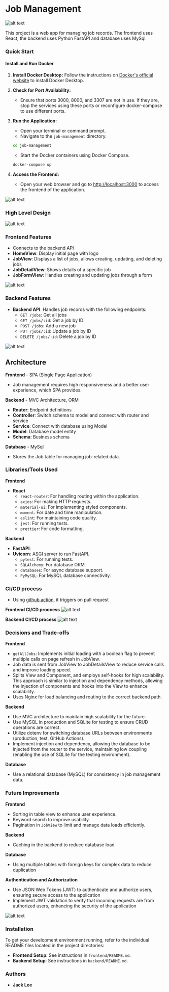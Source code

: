 # Job Management

![alt text](docs/banner.png)


This project is a web app for managing job records. The frontend uses React, the backend uses Python FastAPI and database uses MySql.


### Quick Start

#### Install and Run Docker
1. **Install Docker Desktop:** Follow the instructions on [Docker's official website](https://www.docker.com/products/docker-desktop/) to install Docker Desktop.

2. **Check for Port Availability:**
   - Ensure that ports 3000, 8000, and 3307 are not in use. If they are, stop the services using these ports or reconfigure docker-compose to use different ports.

3. **Run the Application:**
   - Open your terminal or command prompt.
   - Navigate to the `job-management` directory.

   ```bash
   cd job-management
   ```

   - Start the Docker containers using Docker Compose.

   ```bash
   docker-compose up
   ```

4. **Access the Frontend:**
   - Open your web browser and go to [http://localhost:3000](http://localhost:3000) to access the frontend of the application.

![alt text](docs/intro_animation.gif)




### High Level Design
![alt text](docs/high-level.png)


### Frontend Features

- Connects to the backend API
- **HomeView**: Display initial page with logo
- **JobView**: Displays a list of jobs, allows creating, updating, and deleting jobs
- **JobDetailView**: Shows details of a specific job
- **JobFormView**: Handles creating and updating jobs through a form

![alt text](docs/frontend_flow.png)


### Backend Features

- **Backend API**: Handles job records with the following endpoints:
  - `GET /jobs`: Get all jobs
  - `GET /jobs/:id`: Get a job by ID
  - `POST /jobs`: Add a new job
  - `PUT /jobs/:id`: Update a job by ID
  - `DELETE /jobs/:id`: Delete a job by ID

![alt text](docs/backend_flow.png)

## Architecture
**Frontend** - SPA (Single Page Application)
  - Job management requires high responsiveness and a better user experience, which SPA provides.

**Backend** - MVC Architecture, ORM
  - **Router**: Endpoint definitions
  - **Controller**: Switch schema to model and connect with router and service
  - **Service**: Connect with database using Model
  - **Model**: Database model entity
  - **Schema**: Business schema

**Database** - MySql
  - Stores the Job table for managing job-related data.

### Libraries/Tools Used
**Frontend**
- **React**
  - `react-router`: For handling routing within the application.
  - `axios`: For making HTTP requests.
  - `material-ui`: For implementing styled components.
  - `moment`: For date and time manipulation.
  - `eslint`: For maintaining code quality.
  - `jest`: For running tests.
  - `prettier`: For code formatting.

**Backend**
- **FastAPI**: 
- **Uvicorn**: ASGI server to run FastAPI.
  - `pytest`: For running tests.
  - `SQLAlchemy`: For database ORM.
  - `databases`: For async database support.
  - `PyMySQL`: For MySQL database connectivity.

### CI/CD process
- Using [github action](https://github.com/LowSugarCoke/job-management/actions), it triggers on pull request

**Frontend CI/CD proocess**
![alt text](docs/frontend_cicd_flow.png)

**Backend CI/CD process**
![alt text](docs/backend_cicd_flow.png)



### Decisions and Trade-offs

**Frontend**
- `getAllJobs`: Implements initial loading with a boolean flag to prevent multiple calls on page refresh in JobView.
- Job data is sent from JobView to JobDetailsView to reduce service calls and improve loading speed.
- Splits View and Component, and employs self-hooks for high scalability. This approach is similar to injection and dependency methods, allowing the injection of components and hooks into the View to enhance scalability.
- Uses Nginx for load balancing and routing to the correct backend path.

**Backend**
- Use MVC architecture to maintain high scalability for the future.
- Use MySQL in production and SQLite for testing to ensure CRUD operations are correct.
- Utilize dotenv for switching database URLs between environments (production, test, GitHub Actions).
- Implement injection and dependency, allowing the database to be injected from the router to the service, maintaining low coupling (enabling the use of SQLite for the testing environment).

**Database**
- Use a relational database (MySQL) for consistency in job management data.


### Future Improvements

**Frontend**
- Sorting in table view to enhance user experience.
- Keyword search to improve usability.
- Pagination in `JobView` to limit and manage data loads efficiently.

 
**Backend**
- Caching in the backend to reduce database load
  
**Database**
- Using multiple tables with foreign keys for complex data to reduce duplication

**Authentication and Authorization**
- Use JSON Web Tokens (JWT) to authenticate and authorize users, ensuring secure access to the application
- Implement JWT validation to verify that incoming requests are from authorized users, enhancing the security of the application


![alt text](docs/future.png)


### Installation

To get your development environment running, refer to the individual README files located in the project directories:

- **Frontend Setup**: See instructions in `frontend/README.md`.
- **Backend Setup**: See instructions in `backend/README.md`.

### Authors

- **Jack Lee**


